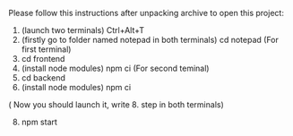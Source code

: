 Please follow this instructions after unpacking archive to open this project:

1. (launch two terminals)
   Ctrl+Alt+T
2. (firstly go to folder named notepad in both terminals)
   cd notepad
   (For first terminal)
3. cd frontend
4. (install node modules)
   npm ci
   (For second teminal)
5. cd backend
6. (install node modules)
   npm ci

( Now you should launch it, write 8. step in both terminals)

8. npm start
